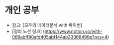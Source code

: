 # 개인 공부
- 참고: [모두의 데이터분석 with 파이썬]
- [정리 노션 링크] (https://www.notion.so/with-066abff80afd405abf144ab33366499e?pvs=4)
